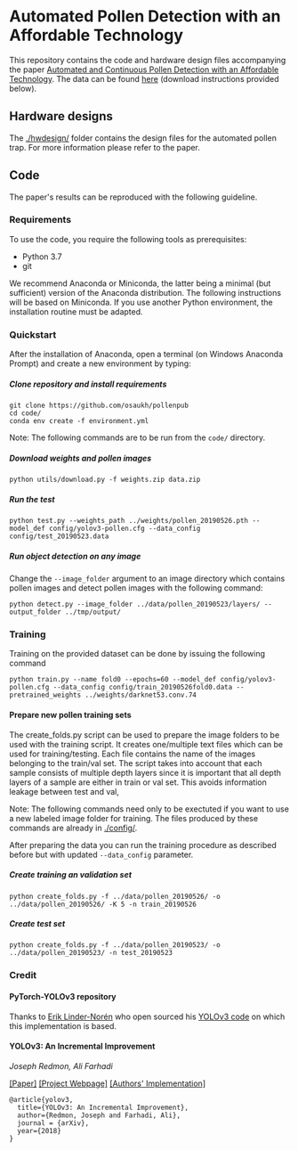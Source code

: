 # Automated Pollen Detection with an Affordable Technology
This repository contains the code and hardware design files accompanying the paper [Automated and Continuous Pollen Detection with an Affordable Technology](http://www.ewsn.org/file-repository/ewsn2020/108_119_cao.pdf?attredirects=0&d=1). The data can be found [here](https://zenodo.org/record/3572653) (download instructions provided below).

## Hardware designs
The [./hwdesign/](./hwdesign/) folder contains the design files for the automated pollen trap. For more information please refer to the paper.

## Code
The paper's results can be reproduced with the following guideline.

### Requirements
To use the code, you require the following tools as prerequisites:
* Python 3.7
* git
    
We recommend Anaconda or Miniconda, the latter being a minimal (but sufficient) version of the Anaconda distribution. The following instructions will be based on Miniconda. If you use another Python environment, the installation routine must be adapted.

### Quickstart
After the installation of Anaconda, open a terminal (on Windows Anaconda Prompt) and create a new environment by typing:


##### Clone repository and install requirements
```
git clone https://github.com/osaukh/pollenpub
cd code/
conda env create -f environment.yml
```

Note: The following commands are to be run from the `code/` directory.

##### Download weights and pollen images
```
python utils/download.py -f weights.zip data.zip
```

##### Run the test
```
python test.py --weights_path ../weights/pollen_20190526.pth --model_def config/yolov3-pollen.cfg --data_config config/test_20190523.data
```

##### Run object detection on any image
Change the `--image_folder` argument to an image directory which contains pollen images and detect pollen images with the following command:

```
python detect.py --image_folder ../data/pollen_20190523/layers/ --output_folder ../tmp/output/ 
```

### Training
Training on the provided dataset can be done by issuing the following command

```
python train.py --name fold0 --epochs=60 --model_def config/yolov3-pollen.cfg --data_config config/train_20190526fold0.data --pretrained_weights ../weights/darknet53.conv.74
```

#### Prepare new pollen training sets
The create_folds.py script can be used to prepare the image folders to be used with the training script.
It creates one/multiple text files which can be used for training/testing. Each file contains the name of the images belonging to the train/val set. The script takes into account that each sample consists of multiple depth layers since it is important that all depth layers of a sample are either in train or val set. This avoids information leakage between test and val,

Note: The following commands need only to be exectuted if you want to use a new labeled image folder for training. The files produced by these commands are already in [./config/](./config/).

After preparing the data you can run the training procedure as described before but with updated `--data_config` parameter.

##### Create training an validation set
```
python create_folds.py -f ../data/pollen_20190526/ -o ../data/pollen_20190526/ -K 5 -n train_20190526
```

##### Create test set
```
python create_folds.py -f ../data/pollen_20190523/ -o ../data/pollen_20190523/ -n test_20190523
```


### Credit

#### PyTorch-YOLOv3 repository
Thanks to [Erik Linder-Norén](https://github.com/eriklindernoren/) who open sourced his [YOLOv3 code](https://github.com/eriklindernoren/PyTorch-YOLOv3) on which this implementation is based.

#### YOLOv3: An Incremental Improvement
_Joseph Redmon, Ali Farhadi_ <br>

[[Paper]](https://pjreddie.com/media/files/papers/YOLOv3.pdf) [[Project Webpage]](https://pjreddie.com/darknet/yolo/) [[Authors' Implementation]](https://github.com/pjreddie/darknet)

```
@article{yolov3,
  title={YOLOv3: An Incremental Improvement},
  author={Redmon, Joseph and Farhadi, Ali},
  journal = {arXiv},
  year={2018}
}
```
